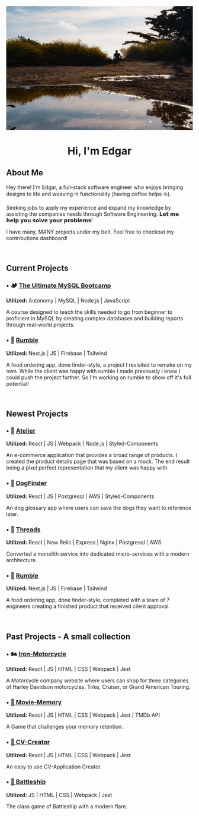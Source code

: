 <img src="images/Background.jpg" alt="Edgar sitting outside during golden hour" align="center">
<h1 align="center">Hi, I'm Edgar</h1>

## About Me
Hey there! I'm Edgar, a full-stack software engineer who enjoys bringing designs to life and weaving in functionality (having coffee helps ☕). 

Seeking jobs to apply my experience and expand my knowledge by assisting the companies needs through Software Engineering. 𝗟𝗲𝘁 𝗺𝗲 𝗵𝗲𝗹𝗽 𝘆𝗼𝘂 𝘀𝗼𝗹𝘃𝗲 𝘆𝗼𝘂𝗿 𝗽𝗿𝗼𝗯𝗹𝗲𝗺𝘀!

I have many, MANY projects under my belt. Feel free to checkout my contributions dashboard!

<br>

## Current Projects

### • 🏕️ [The Ultimate MySQL Bootcamp](https://www.udemy.com/course/the-ultimate-mysql-bootcamp-go-from-sql-beginner-to-expert/)
<b>Utilized:</b> Autonomy | MySQL | Node.js | JavaScript

A course designed to teach the skills needed to go from beginner to proficient in MySQL by creating complex databases and building reports through real-world projects.

### • 🚗 [Rumble](https://github.com/ec-rilo/rumble)
<b>Utilized:</b> Next.js | JS | Firebase | Tailwind

A food ordering app, done tinder-style, a project I revisited to remake on my own. While the client was happy with rumble I made previously I knew I could push the project further. So I'm working on rumble to show off it's full potential!

<br>


## Newest Projects


### • 🛒 [Atelier](https://github.com/ec-rilo/Atelier)
<b>Utilized:</b> React | JS | Webpack | Node.js | Styled-Components

An e-commerce application that provides a broad range of products. I created the product details page that was based on a mock. The end result being a pixel perfect representation that my client was happy with.

### • 🐶 [DogFinder](https://github.com/ec-rilo/dog-finder)
<b>Utilized:</b> React | JS | Postgresql | AWS | Styled-Components

An dog glossary app where users can save the dogs they want to reference later.

### • 👷 [Threads](https://github.com/ec-rilo/Threads)
<b>Utilized:</b> React | New Relic | Express | Nginx | Postgresql | AWS

Converted a monolith service into dedicated micro-services with a modern architecture. 

### • 🚗 [Rumble](https://github.com/HR-BlueOcean-SpiritedAway/Rumble)
<b>Utilized:</b> Next.js | JS | Firebase | Tailwind

A food ordering app, done tinder-style, completed with a team of 7 engineers creating a finished product that received client approval.

<br>

## Past Projects - A small collection

### • 🏍️ [Iron-Motorcycle](https://github.com/ec-rilo/iron-motorcycles)
<b>Utilized:</b> React | JS | HTML | CSS | Webpack | Jest

A Motorcycle company website where users can shop for three categories of Harley Davidson motorcycles. Trike, Cruiser, or Grand American
Touring.


### • [🎥 Movie-Memory](https://github.com/ec-rilo/Memory-Card)
<b>Utilized:</b> React | JS | HTML | CSS | Webpack | Jest | TMDb API

A Game that challenges your memory retention.


### • [📝 CV-Creator](https://github.com/ec-rilo/cv-creator-2) 
<b>Utilized:</b> React | JS | HTML | CSS | Webpack | Jest

An easy to use CV-Application Creator.


### • [🚢 Battleship](https://github.com/ec-rilo/battleship-game)
<b>Utilized:</b> JS | HTML | CSS | Webpack | Jest

The class game of Battleship with a modern flare.

